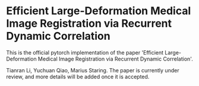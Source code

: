 # Efficient Large-Deformation Medical Image Registration via Recurrent Dynamic Correlation
This is the official pytorch implementation of the paper 'Efficient Large-Deformation Medical Image Registration via Recurrent Dynamic Correlation'.

Tianran Li, Yuchuan Qiao, Marius Staring.
The paper is currently under review, and more details will be added once it is accepted.
